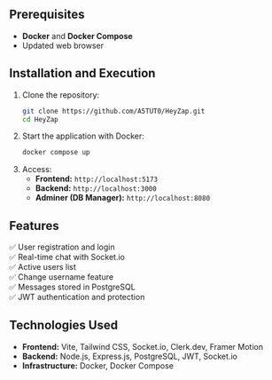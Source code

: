 ## **Prerequisites**

- **Docker** and **Docker Compose**
- Updated web browser

## **Installation and Execution**

1. Clone the repository:
   ```sh
   git clone https://github.com/A5TUT0/HeyZap.git
   cd HeyZap
   ```
2. Start the application with Docker:
   ```sh
   docker compose up
   ```
3. Access:
   - **Frontend:** `http://localhost:5173`
   - **Backend:** `http://localhost:3000`
   - **Adminer (DB Manager):** `http://localhost:8080`

## **Features**

✅ User registration and login  
✅ Real-time chat with Socket.io  
✅ Active users list  
✅ Change username feature  
✅ Messages stored in PostgreSQL  
✅ JWT authentication and protection

## **Technologies Used**

- **Frontend:** Vite, Tailwind CSS, Socket.io, Clerk.dev, Framer Motion
- **Backend:** Node.js, Express.js, PostgreSQL, JWT, Socket.io
- **Infrastructure:** Docker, Docker Compose
